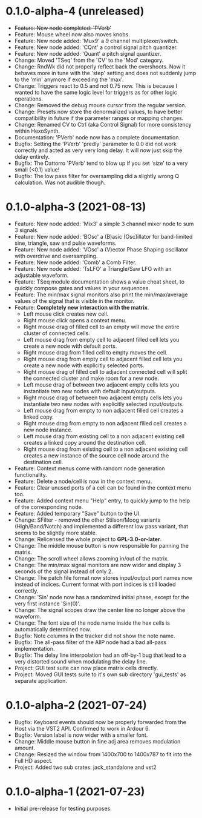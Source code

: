 0.1.0-alpha-4 (unreleased)
==========================

* ~~Feature: New node completed: 'PVerb'~~
* Feature: Mouse wheel now also moves knobs.
* Feature: New node added: 'Mux9' a 9 channel multiplexer/switch.
* Feature: New node added: 'CQnt' a control signal pitch quantizer.
* Feature: New node added: 'Quant' a pitch signal quantizer.
* Change: Moved 'TSeq' from the 'CV' to the 'Mod' category.
* Change: RndWk did not properly reflect back the overshoots.
Now it behaves more in tune with the 'step' setting and does not
suddenly jump to the 'min' anymore if exceeding the 'max'.
* Change: Triggers react to 0.5 and not 0.75 now. This is because
I wanted to have the same logic level for triggers as for other logic
operations.
* Change: Removed the debug mouse cursor from the regular version.
* Change: Presets now store the denormalized values, to have better
compatibility in future if the parameter ranges or mapping changes.
* Change: Renamed CV to Ctrl (aka Control Signal) for more consistency
within HexoSynth.
* Documentation: 'PVerb' node now has a complete documentation.
* Bugfix: Setting the 'PVerb' 'predly' parameter to 0.0 did not work
correctly and acted as very very long delay.
It will now just skip the delay entirely.
* Bugfix: The Dattorro 'PVerb' tend to blow up if you set 'size' to a
very small (<0.1) value!
* Bugfix: The low pass filter for oversampling did a slightly wrong Q
calculation. Was not audible though.

0.1.0-alpha-3 (2021-08-13)
==========================

* Feature: New node added: 'Mix3' a simple 3 channel mixer node
to sum 3 signals.
* Feature: New node added: 'BOsc' a (B)asic (Osc)illator
for band-limited sine, triangle, saw and pulse waveforms.
* Feature: New node added: 'VOsc' a (V)ector Phase Shaping oscillator
with overdrive and oversampling.
* Feature: New node added: 'Comb' a Comb Filter.
* Feature: New node added: 'TsLFO' a Triangle/Saw LFO with an adjustable
waveform.
* Feature: TSeq module documentation shows a value cheat sheet,
to quickly compose gates and values in your sequences.
* Feature: The min/max signal monitors also print the min/max/average values
of the signal that is visible in the monitor.
* Feature: **Completely new interaction with the matrix**.
  - Left mouse click creates new cell.
  - Right mouse click opens a context menu.
  - Right mouse drag of filled cell to an empty will move the entire cluster
    of connected cells.
  - Left mouse drag from empty cell to adjacent filled cell lets you create
    a new node with default ports.
  - Right mouse drag from filled cell to empty moves the cell.
  - Right mouse drag from empty cell to adjacent filled cell lets you create
    a new node with explicitly selected ports.
  - Right mouse drag of filled cell to adjacent connected cell will
    split the connected cluster and make room for a new node.
  - Left mouse drag of between two adjacent empty cells lets you instantiate
    two new nodes with default input/outputs.
  - Right mouse drag of between two adjacent empty cells lets you instantiate
    two new nodes with explicitly selected input/outputs.
  - Left mouse drag from empty to non adjacent filled cell creates a linked copy.
  - Right mouse drag from empty to non adjacent filled cell creates a new node instance.
  - Left mouse drag from existing cell to a non adjacent existing cell
    creates a linked copy around the destination cell.
  - Right mouse drag from existing cell to a non adjacent existing cell
    creates a new instance of the source cell node around the destination cell.
* Feature: Context menus come with random node generation functionality.
* Feature: Delete a node/cell is now in the context menu.
* Feature: Clear unused ports of a cell can be found in the context menu too.
* Feature: Added context menu "Help" entry, to quickly jump to the help of
the corresponding node.
* Feature: Added temporary "Save" button to the UI.
* Change: SFilter - removed the other Stilson/Moog variants (High/Band/Notch)
and implemented a different low pass variant, that seems to be slightly more
stable.
* Change: Relicensed the whole project to **GPL-3.0-or-later**.
* Change: The middle mouse button is now responsible for panning the matrix.
* Change: The scroll wheel allows zooming in/out of the matrix.
* Change: The min/max signal monitors are now wider and display 3 seconds
of the signal instead of only 2.
* Change: The patch file format now stores input/output port names
now instead of indices. Current format with port indices is still
loaded correctly.
* Change: 'Sin' node now has a randomized initial phase, except for the
very first instance 'Sin(0)'.
* Change: The signal scopes draw the center line no longer above the
waveform.
* Change: The font size of the node name inside the hex cells is automatically
determined now.
* Bugfix: Note columns in the tracker did not show the note name.
* Bugfix: The all-pass filter of the AllP node had a bad all-pass implementation.
* Bugfix: The delay line interpolation had an off-by-1 bug that lead to
a very distorted sound when modulating the delay line.
* Project: GUI test suite can now place matrix cells directly.
* Project: Moved GUI tests suite to it's own sub directory 'gui\_tests'
as separate application.

0.1.0-alpha-2 (2021-07-24)
==========================

* Bugfix: Keyboard events should now be properly forwarded from the Host
via the VST2 API. Confirmed to work in Ardour 6.
* Bugfix: Version label is now wider with a smaller font.
* Change: Middle mouse button in fine adj area removes modulation amount.
* Change: Resized the window from 1400x700 to 1400x787 to fit into the
Full HD aspect.
* Project: Added two sub crates: jack\_standalone and vst2


0.1.0-alpha-1 (2021-07-23)
==========================

* Initial pre-release for testing purposes.
